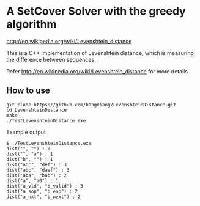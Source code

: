 # A SetCover Solver with the greedy algorithm  #

http://en.wikipedia.org/wiki/Levenshtein_distance

This is a C++ implementation of Levenshtein distance, which is measuring the difference between sequences.

Refer http://en.wikipedia.org/wiki/Levenshtein_distance for more details.

## How to use ##

    git clone https://github.com/bangxiang/LevenshteinDistance.git
    cd LevenshteinDistance
    make
    ./TestLevenshteinDistance.exe


Example output  

    $ ./TestLevenshteinDistance.exe 
    dist("", "") : 0
    dist("", "a") : 1
    dist("b", "") : 1
    dist("abc", "def") : 3
    dist("abc", "daef") : 3
    dist("aba", "bab") : 2
    dist("a", "a0") : 1
    dist("a_vld", "b_valid") : 3
    dist("a_sop", "b_eop") : 2
    dist("a_nxt", "b_next") : 2
